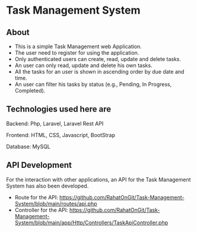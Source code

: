 # Task Management System

About
-----

- This is a simple Task Management web Application.
- The user need to register for using the application.
- Only authenticated users can create, read, update and delete tasks.
- An user can only read, update and delete his own tasks.
- All the tasks for an user is shown in ascending order by due date and time.
- An user can filter his tasks by status (e.g., Pending, In Progress, Completed).


Technologies used here are
---------------------------

Backend: Php, Laravel, Laravel Rest API

Frontend: HTML, CSS, Javascript, BootStrap

Database: MySQL


API Development
---------------

 For the interaction with other applications, an API for the Task Management System has also been developed.
 
- Route for the API: https://github.com/RahatOnGit/Task-Management-System/blob/main/routes/api.php
- Controller for the API: https://github.com/RahatOnGit/Task-Management-System/blob/main/app/Http/Controllers/TaskApiController.php
